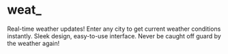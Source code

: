 # weat_
Real-time weather updates! Enter any city to get current weather conditions instantly. Sleek design, easy-to-use interface. Never be caught off guard by the weather again!
